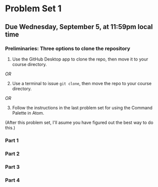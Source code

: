 # Problem Set 1

## Due Wednesday, September 5, at 11:59pm local time

### Preliminaries: Three options to clone the repository

1. Use the GitHub Desktop app to clone the repo, then move it to your course directory.

*OR*

2. Use a terminal to issue ``git clone``, then move the repo to your course directory.

*OR*

3. Follow the instructions in the last problem set for using the Command Palette in Atom.

(After this problem set, I'll asume you have figured out the best way to do this.)

### Part 1


### Part 2


### Part 3


### Part 4
